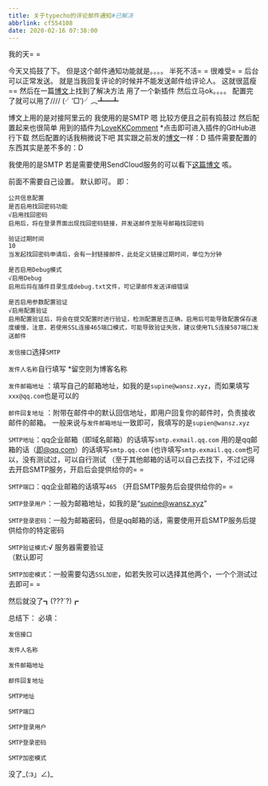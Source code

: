 ```yaml
---
title: 关于typecho的评论邮件通知#已解决
abbrlink: cf554108
date: 2020-02-16 07:38:00
---
```

<!--markdown-->我的天= =
今天又捣鼓了下。
但是这个邮件通知功能就是。。。。
半死不活= =
很难受= =
后台可以正常发送。
就是当我回复评论的时候并不能发送邮件给评论人。
这就很蓝瘦== 
然后在一篇[博文][1]上找到了解决方法
用了一个新插件
然后立马ok。。。。
配置完了就可以用了////
(╯‵□′)╯︵┻━┻

博文上用的是对接阿里云的
我使用的是SMTP
嗯
比较方便且之前有捣鼓过
然后配置起来也很简单
用到的插件为[LoveKKComment][2]
*点击即可进入插件的GitHub进行下载
然后配置的话我稍微说下吧
其实跟之前发的[博文][3]一样：D
插件需要配置的东西其实是差不多的：D

我使用的是SMTP
若是需要使用SendCloud服务的可以看下[这篇博文][4]
咳。

前面不需要自己设置。
默认即可。
即：

```
公共信息配置
是否启用找回密码功能
√启用找回密码
启用后，将在登录界面出现找回密码链接，并发送邮件至账号邮箱找回密码

验证过期时间
10
当发起找回密码申请后，会有一封链接邮件，此处定义链接过期时间，单位为分钟

是否启用Debug模式
√启用Debug
启用后将在插件目录生成debug.txt文件，可记录邮件发送详细错误

是否启用参数配置验证
√启用配置验证
启用配置验证后，将会在提交配置时进行验证，检测配置是否正确，启用后可能导致配置保存速度缓慢，注意，若使用SSL连接465端口模式，可能导致验证失败，建议使用TLS连接587端口发送邮件
```

`发信接口`选择`SMTP`

`发件人名称`自行填写
*留空则为博客名称

`发件邮箱地址` ：填写自己的邮箱地址，如我的是`supine@wansz.xyz`，而如果填写`xxx@qq.com`也是可以的

`邮件回复地址` ：附带在邮件中的默认回信地址，即用户回复你的邮件时，负责接收邮件的邮箱。
一般来说与`发件邮箱地址`一致即可，我填写的是`supien@wansz.xyz`

`SMTP地址`：qq企业邮箱（即域名邮箱）的话填写`smtp.exmail.qq.com`
用的是qq邮箱的话（即@qq.com）的话填写`smtp.qq.com`
(也许填写`smtp.exmail.qq.com`也可以，没有测试过，可以自行测试
（至于其他邮箱的话可以自己去找下，不过记得去开启SMTP服务，开启后会提供给你的= =

`SMTP端口`：qq企业邮箱的话填写`465`
（开启SMTP服务后会提供给你的= =

`SMTP登录用户`：一般为邮箱地址，如我的是“supine@wansz.xyz”

`SMTP登录密码`：一般为邮箱密码，但是qq邮箱的话，需要使用开启SMTP服务后提供给你的特定密码


`SMTP验证模式`:√ 服务器需要验证  
（默认即可

`SMTP加密模式`：一般需要勾选`SSL加密`，如若失败可以选择其他两个，一个个测试过去即可= =

然后就没了┓(???`?)┏

总结下：
必填：
```
发信接口

发件人名称

发件邮箱地址

邮件回复地址

SMTP地址

SMTP端口

SMTP登录用户

SMTP登录密码

SMTP加密模式

```

没了_(:з」∠)_

[1]: http://www.neversettle.club/skill/typechocomment.html
[2]: https://github.com/ylqjgm/LoveKKComment
[3]: https://wansz.xyz/index.php/archives/166/
[4]: http://www.neversettle.club/skill/typechocomment.html